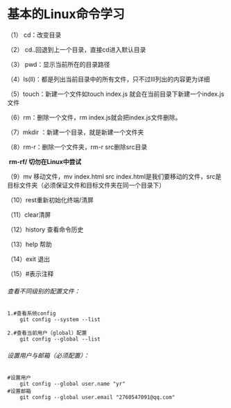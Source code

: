 # 基本的Linux命令学习

（1） cd：改变目录

（2） cd..回退到上一个目录，直接cd进入默认目录

（3） pwd：显示当前所在的目录路径

（4）ls(ll)：都是列出当前目录中的所有文件，只不过lll列出的内容更为详细

（5）touch：新建一个文件如touch index.js 就会在当前目录下新建一个index.js文件

（6）rm：删除一个文件，rm index.js就会把index.js文件删除。

（7）mkdir ：新建一个目录，就是新建一个文件夹

（8）rm-r：删除一个文件夹，rm-r src删除src目录

​        **rm-rf/   切勿在Linux中尝试**

（9）mv 移动文件，mv index.html src    index.html是我们要移动的文件，src是目标文件夹（必须保证文件和目标文件夹在同一个目录下）

（10）rest重新初始化终端/清屏

（11）clear清屏

（12）history 查看命令历史

（13）help 帮助

（14）exit 退出

（15）#表示注释



###### 查看不同级别的配置文件：

```
1.#查看系统config
	git config --system --list
```

```
2.#查看当前用户（global）配置
	git config --global --list

```



###### 设置用户与邮箱（必须配置）：

```
#设置用户
	git config --global user.name "yr"
#设置邮箱
	git config --global user.email "2760547091@qq.com"

```

